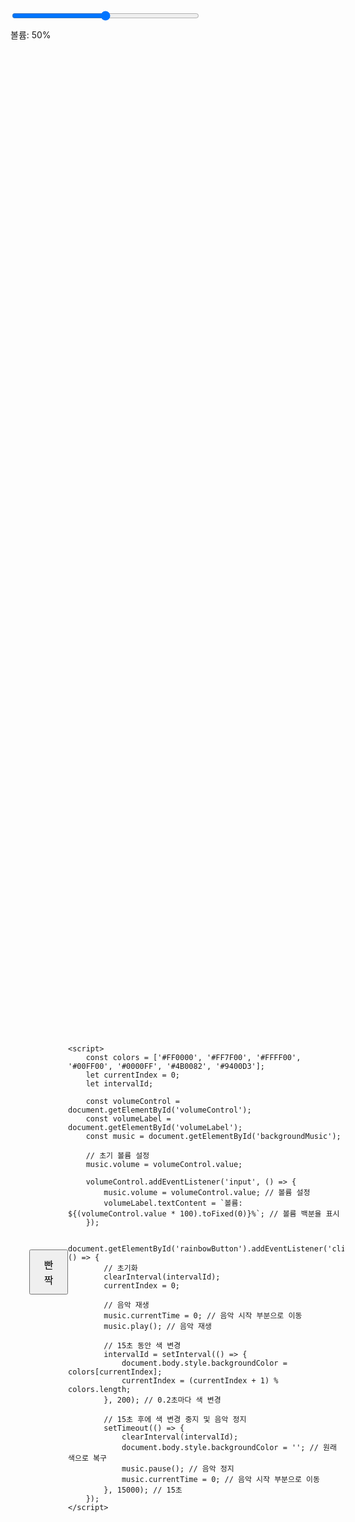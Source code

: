 <!DOCTYPE html>
<html lang="ko">
<head>
    <meta charset="UTF-8">
    <meta name="viewport" content="width=device-width, initial-scale=1.0">
    <title>무지개 빤짝</title>
    <style>
        body {
            display: flex;
            justify-content: center;
            align-items: center;
            height: 100vh;
            margin: 0;
            position: relative; /* 절대 위치를 위한 상대 위치 설정 */
            transition: background-color 0.2s; /* 색 변경 시 애니메이션 효과 */
        }
        button {
            padding: 10px 20px;
            font-size: 16px;
            cursor: pointer;
            margin-bottom: 20px; /* 버튼과 슬라이더 간격 */
        }
        #volumeControl {
            position: absolute; /* 절대 위치 설정 */
            top: 20px; /* 위쪽에서 20px */
            left: 20px; /* 왼쪽에서 20px */
            width: 300px; /* 슬라이더 폭 조정 */
        }
        #volumeLabel {
            position: absolute; /* 절대 위치 설정 */
            top: 50px; /* 위쪽에서 50px */
            left: 20px; /* 왼쪽에서 20px */
        }
    </style>
</head>
<body>
    <input type="range" id="volumeControl" min="0" max="1" step="0.01" value="0.5">
    <div id="volumeLabel">볼륨: 50%</div>
    <button id="rainbowButton">빤짝</button>
    <audio id="backgroundMusic" src="sound.mp3" preload="auto"></audio>

    <script>
        const colors = ['#FF0000', '#FF7F00', '#FFFF00', '#00FF00', '#0000FF', '#4B0082', '#9400D3'];
        let currentIndex = 0;
        let intervalId;

        const volumeControl = document.getElementById('volumeControl');
        const volumeLabel = document.getElementById('volumeLabel');
        const music = document.getElementById('backgroundMusic');

        // 초기 볼륨 설정
        music.volume = volumeControl.value;

        volumeControl.addEventListener('input', () => {
            music.volume = volumeControl.value; // 볼륨 설정
            volumeLabel.textContent = `볼륨: ${(volumeControl.value * 100).toFixed(0)}%`; // 볼륨 백분율 표시
        });

        document.getElementById('rainbowButton').addEventListener('click', () => {
            // 초기화
            clearInterval(intervalId);
            currentIndex = 0;

            // 음악 재생
            music.currentTime = 0; // 음악 시작 부분으로 이동
            music.play(); // 음악 재생

            // 15초 동안 색 변경
            intervalId = setInterval(() => {
                document.body.style.backgroundColor = colors[currentIndex];
                currentIndex = (currentIndex + 1) % colors.length;
            }, 200); // 0.2초마다 색 변경

            // 15초 후에 색 변경 중지 및 음악 정지
            setTimeout(() => {
                clearInterval(intervalId);
                document.body.style.backgroundColor = ''; // 원래 색으로 복구
                music.pause(); // 음악 정지
                music.currentTime = 0; // 음악 시작 부분으로 이동
            }, 15000); // 15초
        });
    </script>
</body>
</html>
